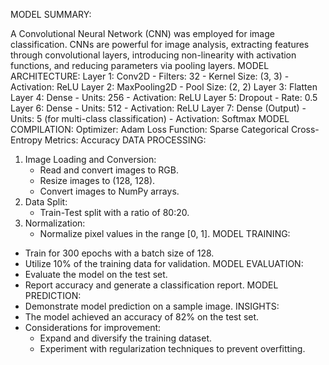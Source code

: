 MODEL SUMMARY:

A Convolutional Neural Network (CNN) was employed for image classification. CNNs are powerful for image analysis, extracting features through convolutional layers, introducing non-linearity with activation functions, and reducing parameters via pooling layers.
MODEL ARCHITECTURE:
Layer 1: Conv2D
    - Filters: 32
    - Kernel Size: (3, 3)
    - Activation: ReLU
Layer 2: MaxPooling2D
    - Pool Size: (2, 2)
Layer 3: Flatten
Layer 4: Dense
    - Units: 256
    - Activation: ReLU
Layer 5: Dropout
    - Rate: 0.5
Layer 6: Dense
    - Units: 512
    - Activation: ReLU
Layer 7: Dense (Output)
    - Units: 5 (for multi-class classification)
    - Activation: Softmax
MODEL COMPILATION:
Optimizer: Adam
Loss Function: Sparse Categorical Cross-Entropy
Metrics: Accuracy
DATA PROCESSING:
1. Image Loading and Conversion:
    - Read and convert images to RGB.
    - Resize images to (128, 128).
    - Convert images to NumPy arrays.
2. Data Split:
    - Train-Test split with a ratio of 80:20.
3. Normalization:
    - Normalize pixel values in the range [0, 1].
MODEL TRAINING:
- Train for 300 epochs with a batch size of 128.
- Utilize 10% of the training data for validation.
MODEL EVALUATION:
- Evaluate the model on the test set.
- Report accuracy and generate a classification report.
MODEL PREDICTION:
- Demonstrate model prediction on a sample image.
INSIGHTS:
- The model achieved an accuracy of 82% on the test set.
- Considerations for improvement:
    - Expand and diversify the training dataset.
    - Experiment with regularization techniques to prevent overfitting.
